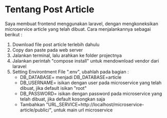 # Tentang Post Article
Saya membuat frontend menggunakan laravel, dengan mengkoneksikan microservice article yang telah dibuat. Cara menjalankannya sebagai berikut :

1. Download file post article terlebih dahulu
2. Copy dan paste pada web server
3. Jalankan terminal, lalu arahkan ke folder projectnya
4. Jalankan perintah "compose install" untuk mendownload vendor dari laravel
5. Setting Environtment File ".env", ubahlah pada bagian :
    - DB_DATABASE= menjadi DB_DATABASE=article
    - DB_USERNAME= isikan dengan user pada microservice yang telah dibuat, jika default isikan "root"
    - DB_PASSWORD= isikan dengan password pada microservice yang telah dibuat, jika default kosongkan saja
    - Tambahkan "URL_SERVICE=http://localhost/microservice-article/public/", untuk main url microservice



